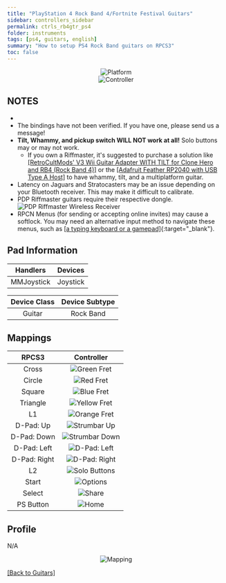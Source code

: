 ```yaml
---
title: "PlayStation 4 Rock Band 4/Fortnite Festival Guitars"
sidebar: controllers_sidebar
permalink: ctrls_rb4gtr_ps4
folder: instruments
tags: [ps4, guitars, english]
summary: "How to setup PS4 Rock Band guitars on RPCS3"
toc: false
---
```


<div align="center"> <img src="https://carlmylo.github.io/docu-rpcs3/images/instruments/plat/ps4.png" alt="Platform" title="Platform"></div>

<div align="center"> <img src="https://carlmylo.github.io/docu-rpcs3/images/instruments/cont/rb4gtrscontroller.png" alt="Controller" title="Controller"></div>

## NOTES

*
* The bindings have not been verified. If you have one, please send us a message!
* **Tilt, Whammy, and pickup switch WILL NOT work at all!** Solo buttons may or may not work.
	* If you own a Riffmaster, it's suggested to purchase a solution like [[RetroCultMods' V3 Wii Guitar Adapter WITH TILT for Clone Hero and RB4 (Rock Band 4)]](https://www.etsy.com/listing/1536358024/v3-wii-guitar-adapter-with-tilt-for) or the [[Adafruit Feather RP2040 with USB Type A Host]](https://carlmylo.github.io/docu-rpcs3/ctrls_mod_riffada) to have whammy, tilt, and a multiplatform guitar.
* Latency on Jaguars and Stratocasters may be an issue depending on your Bluetooth receiver. This may make it difficult to calibrate.
* PDP Riffmaster guitars require their respective dongle.  
	![PDP Riffmaster Wireless Receiver](https://carlmylo.github.io/docu-rpcs3/images/btns/ctrls/xbox/riffrec.png "PDP Riffmaster Wireless Receiver")
* RPCN Menus (for sending or accepting online invites) may cause a softlock. You may need an alternative input method to navigate these menus, such as [[a typing keyboard or a gamepad]](https://carlmylo.github.io/docu-rpcs3/ctrls_pads){:target="_blank"}.

## Pad Information

| Handlers | Devices |	
|:------------------:|:---------------------:|
| MMJoystick | Joystick |

| Device Class | Device Subtype |
|:------------------:|:---------------------:|
| Guitar | Rock Band |

## Mappings

| **RPCS3**          | **Controller** |
|:------------------:|:---------------------:|
| Cross | ![Green Fret](https://carlmylo.github.io/docu-rpcs3/images/btns/gtrs/gf.png "Green Fret") |
| Circle | ![Red Fret](https://carlmylo.github.io/docu-rpcs3/images/btns/gtrs/rf.png "Red Fret") |
| Square | ![Blue Fret](https://carlmylo.github.io/docu-rpcs3/images/btns/gtrs/bf.png "Blue Fret") |
| Triangle | ![Yellow Fret](https://carlmylo.github.io/docu-rpcs3/images/btns/gtrs/yf.png "Yellow Fret") |
| L1 | ![Orange Fret](https://carlmylo.github.io/docu-rpcs3/images/btns/gtrs/of.png "Orange Fret") |
| D-Pad: Up | ![Strumbar Up](https://carlmylo.github.io/docu-rpcs3/images/btns/gtrs/sbu.png "Strumbar Up") |
| D-Pad: Down | ![Strumbar Down](https://carlmylo.github.io/docu-rpcs3/images/btns/gtrs/sbd.png "Strumbar Down") |
| D-Pad: Left | ![D-Pad: Left](https://carlmylo.github.io/docu-rpcs3/images/btns/gtrs/dpl.png "D-Pad: Left") |
| D-Pad: Right | ![D-Pad: Right](https://carlmylo.github.io/docu-rpcs3/images/btns/gtrs/dpr.png "D-Pad: Right") |
| L2 | ![Solo Buttons](https://carlmylo.github.io/docu-rpcs3/images/btns/gtrs/solo.png "Solo Buttons") |
| Start | ![Options](https://carlmylo.github.io/docu-rpcs3/images/btns/ctrls/ps4/opt.png "Options") |
| Select | ![Share](https://carlmylo.github.io/docu-rpcs3/images/btns/ctrls/ps4/shr.png "Share") |
| PS Button | ![Home](https://carlmylo.github.io/docu-rpcs3/images/btns/ctrls/ps3/home.png "Home") |

## Profile

N/A

<div align="center"> <img src="https://carlmylo.github.io/docu-rpcs3/images/instruments/maps/ps4rb4gtrsmapping.png" alt="Mapping" title="Mapping"></div>

[[Back to Guitars]](https://carlmylo.github.io/docu-rpcs3/ctrls_guitar)